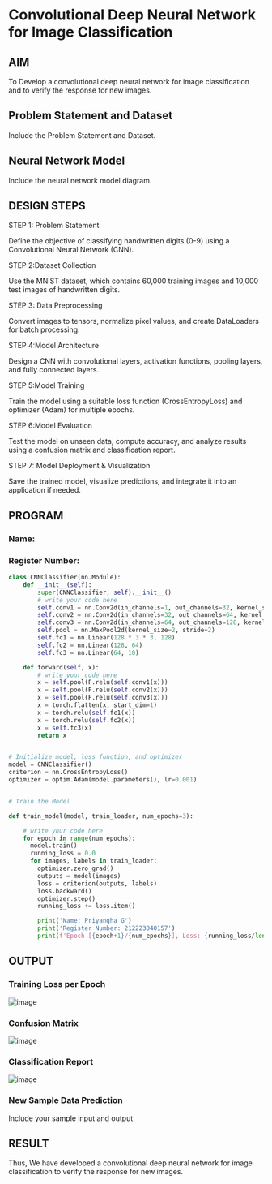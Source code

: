 # Convolutional Deep Neural Network for Image Classification

## AIM

To Develop a convolutional deep neural network for image classification and to verify the response for new images.

## Problem Statement and Dataset

Include the Problem Statement and Dataset.

## Neural Network Model

Include the neural network model diagram.

## DESIGN STEPS
STEP 1: Problem Statement

Define the objective of classifying handwritten digits (0-9) using a Convolutional Neural Network (CNN).

STEP 2:Dataset Collection

Use the MNIST dataset, which contains 60,000 training images and 10,000 test images of handwritten digits.

STEP 3: Data Preprocessing

Convert images to tensors, normalize pixel values, and create DataLoaders for batch processing.

STEP 4:Model Architecture

Design a CNN with convolutional layers, activation functions, pooling layers, and fully connected layers.

STEP 5:Model Training

Train the model using a suitable loss function (CrossEntropyLoss) and optimizer (Adam) for multiple epochs.

STEP 6:Model Evaluation

Test the model on unseen data, compute accuracy, and analyze results using a confusion matrix and classification report.

STEP 7: Model Deployment & Visualization

Save the trained model, visualize predictions, and integrate it into an application if needed.



## PROGRAM

### Name:
### Register Number:
```python
class CNNClassifier(nn.Module):
    def __init__(self):
        super(CNNClassifier, self).__init__()
        # write your code here
        self.conv1 = nn.Conv2d(in_channels=1, out_channels=32, kernel_size=3, padding=1)  # Changed in_channel to in_channels and out_channel to out_channels
        self.conv2 = nn.Conv2d(in_channels=32, out_channels=64, kernel_size=3, padding=1)  # Changed in_channel to in_channels and out_channel to out_channels
        self.conv3 = nn.Conv2d(in_channels=64, out_channels=128, kernel_size=3, padding=1)  # Changed in_channel to in_channels and out_channel to out_channels
        self.pool = nn.MaxPool2d(kernel_size=2, stride=2)
        self.fc1 = nn.Linear(128 * 3 * 3, 128)
        self.fc2 = nn.Linear(128, 64)
        self.fc3 = nn.Linear(64, 10)

    def forward(self, x):
        # write your code here
        x = self.pool(F.relu(self.conv1(x)))
        x = self.pool(F.relu(self.conv2(x)))
        x = self.pool(F.relu(self.conv3(x)))
        x = torch.flatten(x, start_dim=1)
        x = torch.relu(self.fc1(x))
        x = torch.relu(self.fc2(x))
        x = self.fc3(x)
        return x

```

```python

# Initialize model, loss function, and optimizer
model = CNNClassifier()
criterion = nn.CrossEntropyLoss()
optimizer = optim.Adam(model.parameters(), lr=0.001)


```

```python

# Train the Model

def train_model(model, train_loader, num_epochs=3):

    # write your code here
    for epoch in range(num_epochs):
      model.train()
      running_loss = 0.0
      for images, labels in train_loader:
        optimizer.zero_grad()
        outputs = model(images)
        loss = criterion(outputs, labels)
        loss.backward()
        optimizer.step()
        running_loss += loss.item()

        print('Name: Priyangha G')
        print('Register Number: 212223040157')
        print(f'Epoch [{epoch+1}/{num_epochs}], Loss: {running_loss/len(train_loader):.4f}')


```

## OUTPUT
### Training Loss per Epoch

![image](https://github.com/user-attachments/assets/a4dd97de-9f4a-4da4-ba57-0fec57a09484)


### Confusion Matrix
![image](https://github.com/user-attachments/assets/d2794186-184f-4249-b38a-b289ee204adb)


### Classification Report
![image](https://github.com/user-attachments/assets/6bc6b3ad-4b45-45aa-9dfd-71ba4aee4f80)



### New Sample Data Prediction

Include your sample input and output 

## RESULT
Thus, We have developed a convolutional deep neural network for image classification to verify the response for new images.
